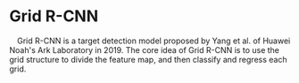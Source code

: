 # Grid R-CNN
&ensp;&ensp;Grid R-CNN is a target detection model proposed by Yang et al. of Huawei Noah's Ark Laboratory in 2019. The core idea of Grid R-CNN is to use the grid structure to divide the feature map, and then classify and regress each grid.